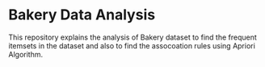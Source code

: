 # Bakery Data Analysis 

This repository explains the analysis of Bakery dataset to find the frequent itemsets in the dataset and also to find the assocoation rules using Apriori Algorithm. 
